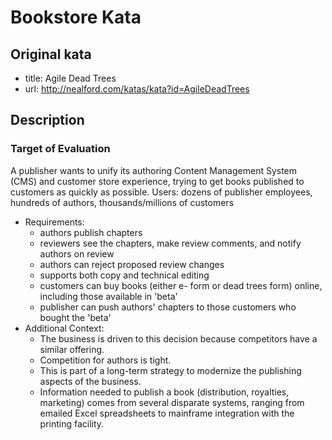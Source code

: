 # Bookstore Kata

## Original kata 
 
* title: Agile Dead Trees
* url: http://nealford.com/katas/kata?id=AgileDeadTrees

## Description

### Target of Evaluation

A publisher wants to unify its authoring Content Management System (CMS) and customer store experience, trying to get books published to customers as quickly as possible.
Users: dozens of publisher employees, hundreds of authors, thousands/millions of customers

* Requirements:
  * authors publish chapters
  * reviewers see the chapters, make review comments, and notify authors on review
  * authors can reject proposed review changes
  * supports both copy and technical editing
  * customers can buy books (either e- form or dead trees form) online, including those available in 'beta'
  * publisher can push authors' chapters to those customers who bought the 'beta'
* Additional Context:
  * The business is driven to this decision because competitors have a similar offering.
  * Competition for authors is tight.
  * This is part of a long-term strategy to modernize the publishing aspects of the business.
  * Information needed to publish a book (distribution, royalties, marketing) comes from several disparate systems, ranging from emailed Excel spreadsheets to mainframe integration with the printing facility.
